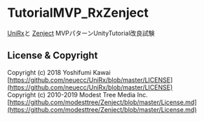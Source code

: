 # TutorialMVP_RxZenject
 [UniRx](https://github.com/neuecc/UniRx)と [Zenject](https://github.com/modesttree/Zenject) MVPパターンUnityTutorial改良試験

## License & Copyright
Copyright (c) 2018 Yoshifumi Kawai  
[https://github.com/neuecc/UniRx/blob/master/LICENSE](https://github.com/neuecc/UniRx/blob/master/LICENSE)  
Copyright (c) 2010-2019 Modest Tree Media Inc.  
[https://github.com/modesttree/Zenject/blob/master/License.md](https://github.com/modesttree/Zenject/blob/master/License.md)  



